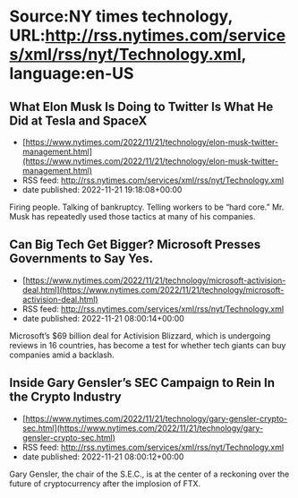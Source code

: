# Source:NY times technology, URL:http://rss.nytimes.com/services/xml/rss/nyt/Technology.xml, language:en-US

## What Elon Musk Is Doing to Twitter Is What He Did at Tesla and SpaceX
 - [https://www.nytimes.com/2022/11/21/technology/elon-musk-twitter-management.html](https://www.nytimes.com/2022/11/21/technology/elon-musk-twitter-management.html)
 - RSS feed: http://rss.nytimes.com/services/xml/rss/nyt/Technology.xml
 - date published: 2022-11-21 19:18:08+00:00

Firing people. Talking of bankruptcy. Telling workers to be “hard core.” Mr. Musk has repeatedly used those tactics at many of his companies.

## Can Big Tech Get Bigger? Microsoft Presses Governments to Say Yes.
 - [https://www.nytimes.com/2022/11/21/technology/microsoft-activision-deal.html](https://www.nytimes.com/2022/11/21/technology/microsoft-activision-deal.html)
 - RSS feed: http://rss.nytimes.com/services/xml/rss/nyt/Technology.xml
 - date published: 2022-11-21 08:00:14+00:00

Microsoft’s $69 billion deal for Activision Blizzard, which is undergoing reviews in 16 countries, has become a test for whether tech giants can buy companies amid a backlash.

## Inside Gary Gensler’s SEC Campaign to Rein In the Crypto Industry
 - [https://www.nytimes.com/2022/11/21/technology/gary-gensler-crypto-sec.html](https://www.nytimes.com/2022/11/21/technology/gary-gensler-crypto-sec.html)
 - RSS feed: http://rss.nytimes.com/services/xml/rss/nyt/Technology.xml
 - date published: 2022-11-21 08:00:12+00:00

Gary Gensler, the chair of the S.E.C., is at the center of a reckoning over the future of cryptocurrency after the implosion of FTX.

